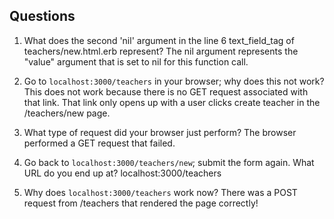 ## Questions

1. What does the second 'nil' argument in the line 6 text_field_tag of teachers/new.html.erb represent?
The nil argument represents the "value" argument that is set to nil for this function call. 

2. Go to `localhost:3000/teachers` in your browser; why does this not work?
This does not work because there is no GET request associated with that link. That link only opens up with a user clicks create teacher in the /teachers/new page.

3. What type of request did your browser just perform?
The browser performed a GET request that failed. 

4. Go back to `localhost:3000/teachers/new`; submit the form again. What URL do you end up at?
localhost:3000/teachers

5. Why does `localhost:3000/teachers` work now?
There was a POST request from /teachers that rendered the page correctly!